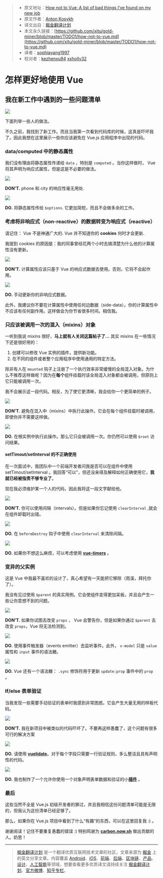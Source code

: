 > * 原文地址：[How not to Vue: A list of bad things I’ve found on my new job](https://itnext.io/how-not-to-vue-18f16fe620b5)
> * 原文作者：[Anton Kosykh](https://itnext.io/@kelin2025?source=post_header_lockup)
> * 译文出自：[掘金翻译计划](https://github.com/xitu/gold-miner)
> * 本文永久链接：[https://github.com/xitu/gold-miner/blob/master/TODO1/how-not-to-vue.md](https://github.com/xitu/gold-miner/blob/master/TODO1/how-not-to-vue.md)
> * 译者：[sophiayang1997](https://github.com/sophiayang1997)
> * 校对者：[kezhenxu94](https://github.com/kezhenxu94/) [xxholly32](https://github.com/xxholly32/)

# 怎样更好地使用 Vue

## 我在新工作中遇到的一些问题清单

![](https://cdn-images-1.medium.com/max/800/1*pWo4h-AhSfgyFHDlAkchcw.png)

下面列举一些人的做法。

不久之前，我找到了新工作。而且当我第一次看到代码库的时候，这真是吓坏我了。因此我想在这里展示一些你应该避免在 Vue.js 应用程序中出现的代码。

### data/computed 中的静态属性

我们没有理由将静态属性传递给 `data` ，特别是 `computed` 。当你这样做时， Vue 将其声明为响应式属性，但是这是不必要的做法。

![](https://cdn-images-1.medium.com/max/800/1*TUsVw4rEJwhw2iFuSyEWkw.png)

**DON’T.** phone 和 city 的响应性毫无用处.

![](https://cdn-images-1.medium.com/max/800/1*HYgxVfj99dt-yaGIeSABGw.png)

**DO.** 将静态属性传给 `$options`. 它更加简短，而且不会做多余的工作。

### 考虑将非响应式（non-reactive）的数据转变为响应式（reactive）

请记住： Vue 不是神通广大的. Vue 并不知道你的 **cookies** 何时才会更新.

我提到 cookies 的原因是：我的同事曾经花两个小时去搞清楚为什么他的计算属性没有更新。

![](https://cdn-images-1.medium.com/max/800/1*mSQ5DXcLOlFK6vfdz-Gyjw.png)

**DON’T.** 计算属性应该只基于 Vue 的响应式数据去使用。否则，它将不会起作用。

![](https://cdn-images-1.medium.com/max/800/1*Q7HhvYfTsHNUZLMcnptbhw.png)

**DO.** 手动更新你的非响应式数据。

此外，我建议你不要在计算属性中使用任何边数据（side-data）。你的计算属性中不应该有任何副作用。这样做会为你节省很多时间。相信我。

### 只应该被调用一次的混入（mixins）对象

一听到我说 mixins 很好，**马上就有人关闭这篇帖子了…** 其实 mixins 在一些情况下还是很好用的：

1. 创建可以修改 Vue 实例的插件，提供新功能。
2. 在不同的组件或者整个应用程序中使用通用的特定方法。

除非有人在 `mounted` 钩子上注册了一个执行效率非常缓慢的全局混入对象。为什么不推荐这样做呢？因为在**每个**组件挂载时该全局混入对象都会被调用，但原则上它只能被调用一次。

我不会展示这一段代码。相反，为了使它更清晰，我会给你一个更简单的例子。

![](https://cdn-images-1.medium.com/max/800/1*qCp4mZoUYKb2PPoqDFeByA.png)

**DON’T.** 避免在混入中（mixins）中执行此操作。它会在每个组件挂载时被调用，即使你并不需要这样做。

![](https://cdn-images-1.medium.com/max/800/1*7-g24ZUvldsPh8XIIPaxTw.png)

**DO.** 在根实例中执行此操作。那么它只会被调用一次。你仍然可以使用 `$root` 访问结果。

#### setTimout/setInterval 的不正确使用

在一次面试中，我团队中一个前端开发者问我是否可以在组件中使用 setTimout/setInterval 。我回答“可以”，但还没来得及解释如何正确使用它，**我就已经被指责不够专业了**。

现在我必须维护某一个人的代码，因此我将这一段文字献给他。

![](https://cdn-images-1.medium.com/max/800/1*FxPRflqqk8K6wRr4jUyFBQ.png)

**DON’T.** 你可以使用间隔（intervals）。但是如果你忘记使用 `clearInterval` ,就会在组件卸载时出错。

![](https://cdn-images-1.medium.com/max/800/1*7kBqD5KNSkCTTpP2O7FUgw.png)

**DO.** 在 `beforeDestroy` 钩子中使用 `clearInterval` 来清除间隔。

![](https://cdn-images-1.medium.com/max/800/1*Tmr7GIY7saojZkOPoVQfuQ.png)

**DO.** 如果你不想这么麻烦，可以考虑使用 [**vue-timers**](https://github.com/kelin2025/vue-timers) 。

### 变异的父实例

这是 Vue 中我最不喜欢的设计了，真心希望有一天能把它移除（雨溪，拜托你了）。

我没有见过使用 `$parent` 的真实用例。它会使组件变得更加呆板，并且会产生一些让你意想不到的问题。

![](https://cdn-images-1.medium.com/max/800/1*MYb4iAVzlvQPZDWqCnJM0w.png)

**DON’T.** 如果你试图去改变 `props` ， Vue 会警告你，但是如果你通过 `$parent` 去改变 `props`，Vue 将无法检测到。

![](https://cdn-images-1.medium.com/max/800/1*pJkabHNu8Gx7f4UMM07FMg.png)

**DO.** 使用事件触发器（events emitter）去监听事件。此外， `v-model` 只是 `value` 属性和 `input` 事件的语法糖。

![](https://cdn-images-1.medium.com/max/800/1*yypns5Qp2y_t7HrsPT5O7g.png)

**DO.** Vue 还有一个语法糖： `.sync` 修饰符用于更新 `update:prop` 事件中的 `prop` 。

### If/else 表单验证

当我发现一些需要手动验证的表单时我感到非常困惑。它会产生大量无用的样板代码。

![](https://cdn-images-1.medium.com/max/800/1*yn_pt6eFfOIz-RvMEA30gQ.png)

**DON’T.** 我在新项目中被类似的代码吓坏了。不要再这样愚蠢了，这个问题有很多可行的解决方案

![](https://cdn-images-1.medium.com/max/800/1*omOSNM6WmpsYSN3C4dy4dw.png)

**DO.** 请使用 [**vuelidate**](https://monterail.github.io/vuelidate/)。对于每个字段只需要一行验证规则，多么整洁且具有声明性的代码。

![](https://cdn-images-1.medium.com/max/800/1*_4S2iHw93lSS_GIeceJ_YA.png)

**DO.** 我也制作了一个允许你使用一个对象声明表单数据和验证的小[**插件**](https://github.com/Kelin2025/vuelidate-forms) 。

### 最后

这些当然不全是 Vue.js 初级开发者的罪过，并且我相信这份问题清单可能是无限的，但我认为这份清单已经足够了。

那么，如果你在 Vue.js 项目中看到了什么“有趣”的东西，可以在这里回复我 :) 。

谢谢阅读！记住不要重复愚蠢的错误 :) 特别鸣谢为 [**carbon.now.sh**](https://carbon.now.sh/) 做出贡献的人。奶思！


---

> [掘金翻译计划](https://github.com/xitu/gold-miner) 是一个翻译优质互联网技术文章的社区，文章来源为 [掘金](https://juejin.im) 上的英文分享文章。内容覆盖 [Android](https://github.com/xitu/gold-miner#android)、[iOS](https://github.com/xitu/gold-miner#ios)、[前端](https://github.com/xitu/gold-miner#前端)、[后端](https://github.com/xitu/gold-miner#后端)、[区块链](https://github.com/xitu/gold-miner#区块链)、[产品](https://github.com/xitu/gold-miner#产品)、[设计](https://github.com/xitu/gold-miner#设计)、[人工智能](https://github.com/xitu/gold-miner#人工智能)等领域，想要查看更多优质译文请持续关注 [掘金翻译计划](https://github.com/xitu/gold-miner)、[官方微博](http://weibo.com/juejinfanyi)、[知乎专栏](https://zhuanlan.zhihu.com/juejinfanyi)。
